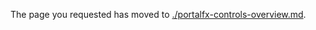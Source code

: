 <!-- TODO:  deprecate this document by removing it.  It has been  replaced by portalfx-controls-overview.md -->

The page you requested has moved to [./portalfx-controls-overview.md](./portalfx-controls-overview.md). 
